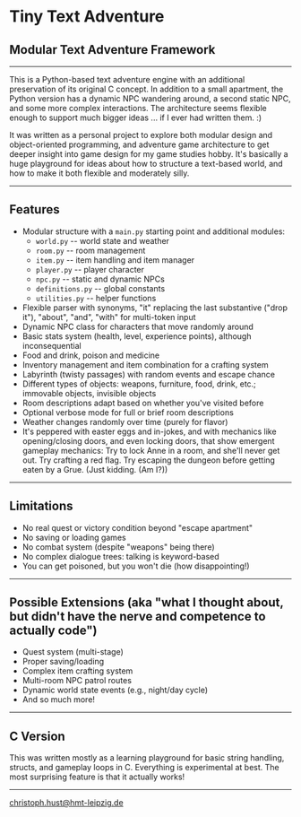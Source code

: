 # Tiny Text Adventure

## Modular Text Adventure Framework

------

This is a Python-based text adventure engine with an additional preservation of its original C concept. In addition to a small apartment, the Python version has a dynamic NPC wandering around, a second static NPC, and some more complex interactions. The architecture seems flexible enough to support much bigger ideas ... if I ever had written them. :)

It was written as a personal project to explore both modular design and object-oriented programming, and adventure game architecture to get deeper insight into game design for my game studies hobby. It's basically a huge playground for ideas about how to structure a text-based world, and how to make it both flexible and moderately silly.

------

## Features

- Modular structure with a `main.py` starting point and additional modules:
  - `world.py` -- world state and weather
  - `room.py` -- room management
  - `item.py` -- item handling and item manager
  - `player.py` -- player character
  - `npc.py` -- static and dynamic NPCs
  - `definitions.py` -- global constants
  - `utilities.py` -- helper functions
- Flexible parser with synonyms, "it" replacing the last substantive ("drop it"), "about", "and", "with" for multi-token input
- Dynamic NPC class for characters that move randomly around
- Basic stats system (health, level, experience points), although inconsequential
- Food and drink, poison and medicine
- Inventory management and item combination for a crafting system
- Labyrinth (twisty passages) with random events and escape chance
- Different types of objects: weapons, furniture, food, drink, etc.; immovable objects, invisible objects
- Room descriptions adapt based on whether you've visited before
- Optional verbose mode for full or brief room descriptions
- Weather changes randomly over time (purely for flavor)
- It's peppered with easter eggs and in-jokes, and with mechanics like opening/closing doors, and even locking doors, that show emergent gameplay mechanics: Try to lock Anne in a room, and she'll never get out. Try crafting a red flag. Try escaping the dungeon before getting eaten by a Grue. (Just kidding. (Am I?))

------

## Limitations

- No real quest or victory condition beyond "escape apartment"
- No saving or loading games
- No combat system (despite "weapons" being there)
- No complex dialogue trees: talking is keyword-based
- You can get poisoned, but you won't die (how disappointing!)

---

## Possible Extensions (aka "what I thought about, but didn't have the nerve and competence to actually code")

- Quest system (multi-stage)
- Proper saving/loading
- Complex item crafting system
- Multi-room NPC patrol routes
- Dynamic world state events (e.g., night/day cycle)
- And so much more!

------

## C Version

This was written mostly as a learning playground for basic string handling, structs, and gameplay loops in C. Everything is experimental at best. The most surprising feature is that it actually works!

------

christoph.hust@hmt-leipzig.de